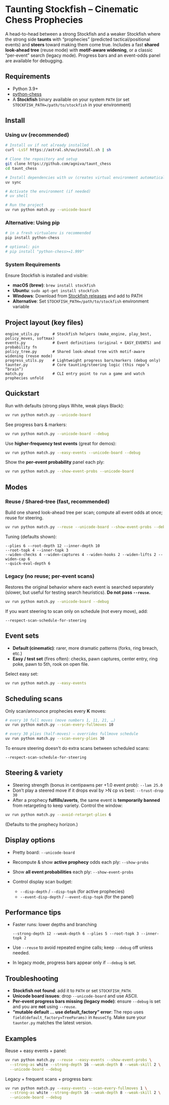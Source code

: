 # Taunting Stockfish – Cinematic Chess Prophecies

A head-to-head between a strong Stockfish and a weaker Stockfish where the strong side **taunts** with “prophecies” (predicted tactical/positional events) and **steers** toward making them come true. Includes a fast **shared look-ahead tree** (reuse mode) with **motif-aware widening**, or a classic “per-event” search (legacy mode). Progress bars and an event-odds panel are available for debugging.

## Requirements

* Python 3.9+
* [python-chess](https://pypi.org/project/python-chess/)
* A **Stockfish** binary available on your system `PATH`
  (or set `STOCKFISH_PATH=/path/to/stockfish` in your environment)

## Install

### Using uv (recommended)

```bash
# Install uv if not already installed
curl -LsSf https://astral.sh/uv/install.sh | sh

# Clone the repository and setup
git clone https://github.com/agniva/taunt_chess
cd taunt_chess

# Install dependencies with uv (creates virtual environment automatically)
uv sync

# Activate the environment (if needed)
# uv shell

# Run the project
uv run python match.py --unicode-board
```

### Alternative: Using pip

```bash
# in a fresh virtualenv is recommended
pip install python-chess

# optional: pin
# pip install "python-chess>=1.999"
```

### System Requirements

Ensure Stockfish is installed and visible:
* **macOS (brew)**: `brew install stockfish`
* **Ubuntu**: `sudo apt-get install stockfish`  
* **Windows**: Download from [Stockfish releases](https://stockfishchess.org/download/) and add to PATH
* **Alternative**: Set `STOCKFISH_PATH=/path/to/stockfish` environment variable

## Project layout (key files)

```
engine_utils.py      # Stockfish helpers (make_engine, play_best, policy_moves, softmax)
events.py            # Event definitions (original + EASY_EVENTS) and probability fn
policy_tree.py       # Shared look-ahead tree with motif-aware widening (reuse mode)
progress_utils.py    # Lightweight progress bars/markers (debug only)
taunter.py           # Core taunting/steering logic (this repo’s “brain”)
match.py             # CLI entry point to run a game and watch prophecies unfold
```

## Quickstart

Run with defaults (strong plays White, weak plays Black):

```bash
uv run python match.py --unicode-board
```

See progress bars & markers:

```bash
uv run python match.py --unicode-board --debug
```

Use **higher-frequency test events** (great for demos):

```bash
uv run python match.py --easy-events --unicode-board --debug
```

Show the **per-event probability** panel each ply:

```bash
uv run python match.py --show-event-probs --unicode-board
```

## Modes

### Reuse / Shared-tree (fast, recommended)

Build one shared look-ahead tree per scan; compute all event odds at once; reuse for steering.

```bash
uv run python match.py --reuse --unicode-board --show-event-probs --debug
```

Tuning (defaults shown):

```
--plies 6 --root-depth 12 --inner-depth 10
--root-topk 4 --inner-topk 3
--widen-checks 4 --widen-captures 4 --widen-hooks 2 --widen-lifts 2 --widen-cap 6
--quick-eval-depth 6
```

### Legacy (no reuse; per-event scans)

Restores the original behavior where each event is searched separately (slower, but useful for testing search heuristics). **Do not pass `--reuse`.**

```bash
uv run python match.py --unicode-board --debug
```

If you want steering to scan only on schedule (not every move), add:

```
--respect-scan-schedule-for-steering
```

## Event sets

* **Default (cinematic)**: rarer, more dramatic patterns (forks, ring breach, etc.)
* **Easy / test set** (fires often): checks, pawn captures, center entry, ring poke, pawn to 5th, rook on open file.

Select easy set:

```bash
uv run python match.py --easy-events
```

## Scheduling scans

Only scan/announce prophecies every **K** moves:

```bash
# every 10 full moves (move numbers 1, 11, 21, …)
uv run python match.py --scan-every-fullmoves 10

# every 30 plies (half-moves) – overrides fullmove schedule
uv run python match.py --scan-every-plies 30
```

To ensure steering doesn’t do extra scans between scheduled scans:

```
--respect-scan-schedule-for-steering
```

## Steering & variety

* Steering strength (bonus in centipawns per +1.0 event prob): `--lam 25.0`
* Don’t play a steered move if it drops eval by >N cp vs best: `--trust-drop 30`
* After a prophecy **fulfills/averts**, the same event is **temporarily banned** from retargeting to keep variety. Control the window:

```bash
uv run python match.py --avoid-retarget-plies 6
```

(Defaults to the prophecy horizon.)

## Display options

* Pretty board: `--unicode-board`
* Recompute & show **active prophecy** odds each ply: `--show-probs`
* Show **all event probabilities** each ply: `--show-event-probs`
* Control display scan budget:

  * `--disp-depth` / `--disp-topk` (for active prophecies)
  * `--event-disp-depth` / `--event-disp-topk` (for the panel)

## Performance tips

* Faster runs: lower depths and branching

  ```
  --strong-depth 12 --weak-depth 6 --plies 5 --root-topk 3 --inner-topk 2
  ```
* Use `--reuse` to avoid repeated engine calls; keep `--debug` off unless needed.
* In legacy mode, progress bars appear only if `--debug` is set.

## Troubleshooting

* **Stockfish not found**: add it to `PATH` or set `STOCKFISH_PATH`.
* **Unicode board issues**: drop `--unicode-board` and use ASCII.
* **Per-event progress bars missing (legacy mode)**: ensure `--debug` is set and you are **not** using `--reuse`.
* **“mutable default … use default\_factory” error**: The repo uses `field(default_factory=TreeParams)` in `ReuseCfg`. Make sure your `taunter.py` matches the latest version.

## Examples

Reuse + easy events + panel:

```bash
uv run python match.py --reuse --easy-events --show-event-probs \
  --strong-as white --strong-depth 16 --weak-depth 8 --weak-skill 2 \
  --unicode-board --debug
```

Legacy + frequent scans + progress bars:

```bash
uv run python match.py --easy-events --scan-every-fullmoves 1 \
  --strong-as white --strong-depth 16 --weak-depth 8 --weak-skill 2 \
  --unicode-board --debug
```

